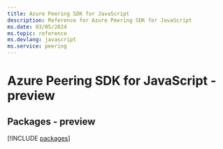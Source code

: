 ```yaml
---
title: Azure Peering SDK for JavaScript
description: Reference for Azure Peering SDK for JavaScript
ms.date: 03/05/2024
ms.topic: reference
ms.devlang: javascript
ms.service: peering
---
```

# Azure Peering SDK for JavaScript - preview
## Packages - preview
[!INCLUDE [packages](peering-index.md)]
